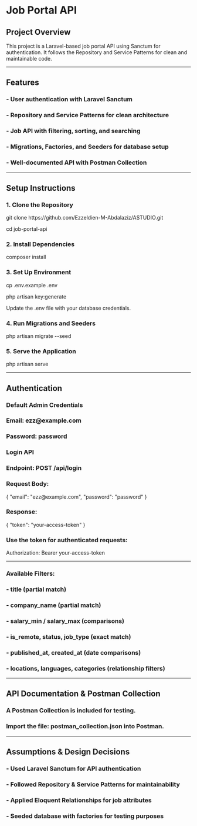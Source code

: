 <h1>Job Portal API</h1>
<h2>Project Overview</h2>
<p>This project is a Laravel-based job portal API using Sanctum for authentication. It follows the Repository and Service Patterns for clean and maintainable code.</p>

<hr>

<h2>Features</h2>
<h3>- User authentication with Laravel Sanctum</h3>
<h3>- Repository and Service Patterns for clean architecture</h3>
<h3>- Job API with filtering, sorting, and searching</h3>
<h3>- Migrations, Factories, and Seeders for database setup</h3>
<h3>- Well-documented API with Postman Collection</h3>

<hr>

<h2>Setup Instructions</h2>
<h3>1. Clone the Repository</h3>
<p>git clone https://github.com/Ezzeldien-M-Abdalaziz/ASTUDIO.git</p>
<p>cd job-portal-api</p>

<h3>2. Install Dependencies</h3>
<p>composer install</p>

<h3>3. Set Up Environment</h3>
<p>cp .env.example .env</p>
<p>php artisan key:generate</p>
<p>Update the .env file with your database credentials.</p>

<h3>4. Run Migrations and Seeders</h3>
<p>php artisan migrate --seed</p>

<h3>5. Serve the Application</h3>
<p>php artisan serve</p>

<hr>

<h2>Authentication</h2>
<h3>Default Admin Credentials</h3>
<h3>Email: ezz@example.com</h3>
<h3>Password: password</h3>

<h3>Login API</h3>
<h3>Endpoint: POST /api/login</h3>

<h3>Request Body:</h3>
<p>{ "email": "ezz@example.com", "password": "password" }</p>

<h3>Response:</h3>
<p>{ "token": "your-access-token" }</p>

<h3>Use the token for authenticated requests:</h3>
<p>Authorization: Bearer your-access-token</p>

<hr>

<h3>Available Filters:</h3>
<h3>- title (partial match)</h3>
<h3>- company_name (partial match)</h3>
<h3>- salary_min / salary_max (comparisons)</h3>
<h3>- is_remote, status, job_type (exact match)</h3>
<h3>- published_at, created_at (date comparisons)</h3>
<h3>- locations, languages, categories (relationship filters)</h3>

<hr>

<h2>API Documentation & Postman Collection</h2>
<h3>A Postman Collection is included for testing.</h3>
<h3>Import the file: postman_collection.json into Postman.</h3>

<hr>

<h2>Assumptions & Design Decisions</h2>
<h3>- Used Laravel Sanctum for API authentication</h3>
<h3>- Followed Repository & Service Patterns for maintainability</h3>
<h3>- Applied Eloquent Relationships for job attributes</h3>
<h3>- Seeded database with factories for testing purposes</h3>


